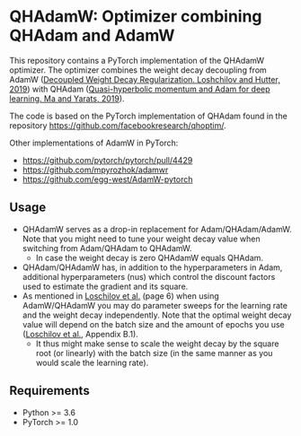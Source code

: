 # QHAdamW: Optimizer combining QHAdam and AdamW

This repository contains a PyTorch implementation of the QHAdamW optimizer. The optimizer combines the weight decay decoupling from AdamW ([Decoupled Weight Decay Regularization. Loshchilov and Hutter, 2019](https://arxiv.org/abs/1711.05101)) with QHAdam ([Quasi-hyperbolic momentum and Adam for deep learning. Ma and Yarats, 2019](https://arxiv.org/abs/1810.06801)).

The code is based on the PyTorch implementation of QHAdam found in the repository https://github.com/facebookresearch/qhoptim/.

Other implementations of AdamW in PyTorch:
* https://github.com/pytorch/pytorch/pull/4429
* https://github.com/mpyrozhok/adamwr
* https://github.com/egg-west/AdamW-pytorch

## Usage

* QHAdamW serves as a drop-in replacement for Adam/QHAdam/AdamW. Note that you might need to tune your weight decay value when switching from Adam/QHAdam to QHAdamW. 
    * In case the weight decay is zero QHAdamW equals QHAdam. 
* QHAdam/QHAdamW has, in addition to the hyperparameters in Adam, additional hyperparameters (nus) which control the discount factors used to estimate the gradient and its square.
* As mentioned in [Loschilov et al.](https://arxiv.org/abs/1711.05101) (page 6) when using AdamW/QHAdamW you may do parameter sweeps for the learning rate and the weight decay independently. Note that the optimal weight decay value will depend on the batch size and the amount of epochs you use ([Loschilov et al.](https://arxiv.org/abs/1711.05101), Appendix B.1). 
    * It thus might make sense to scale the weight decay by the square root (or linearly) with the batch size (in the same manner as you would scale the learning rate).

## Requirements

* Python >= 3.6
* PyTorch >= 1.0
